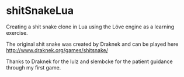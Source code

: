 shitSnakeLua
============

Creating a shit snake clone in Lua using the Löve engine as a learning exercise. 

The original shit snake was created by Draknek and can be played here http://www.draknek.org/games/shitsnake/

Thanks to Draknek for the lulz and slembcke for the patient guidance through my first game.